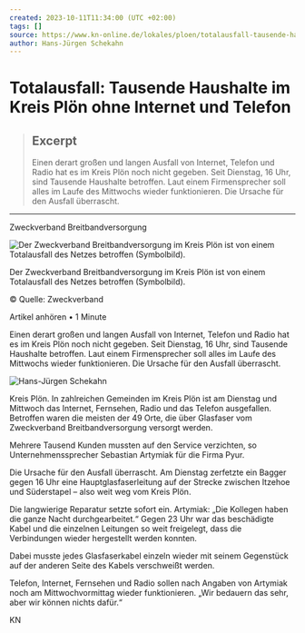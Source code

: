 ```yaml
---
created: 2023-10-11T11:34:00 (UTC +02:00)
tags: []
source: https://www.kn-online.de/lokales/ploen/totalausfall-tausende-haushalte-im-kreis-ploen-ohne-internet-und-telefon-UEFARZ357RA3PBMBPQW3PY5BNE.html
author: Hans-Jürgen Schekahn
---
```


# Totalausfall: Tausende Haushalte im Kreis Plön ohne Internet und Telefon

> ## Excerpt
> Einen derart großen und langen Ausfall von Internet, Telefon und Radio hat es im Kreis Plön noch nicht gegeben. Seit Dienstag, 16 Uhr, sind Tausende Haushalte betroffen. Laut einem Firmensprecher soll alles im Laufe des Mittwochs wieder funktionieren. Die Ursache für den Ausfall überrascht.

---
Zweckverband Breitbandversorgung

![Der Zweckverband Breitbandversorgung im Kreis Plön ist von einem Totalausfall des Netzes betroffen (Symbolbild). ](https://www.kn-online.de/resizer/AXiLiMJOD1LoZ_nkqQYCKpLTbaw=/428x241/filters:quality(70):format(webp)/cloudfront-eu-central-1.images.arcpublishing.com/madsack/2DUXNXA3L5E4DGZBGOIFEFR6FE.jpg)



Der Zweckverband Breitbandversorgung im Kreis Plön ist von einem Totalausfall des Netzes betroffen (Symbolbild).

© Quelle: Zweckverband

Artikel anhören • 1 Minute

Einen derart großen und langen Ausfall von Internet, Telefon und Radio hat es im Kreis Plön noch nicht gegeben. Seit Dienstag, 16 Uhr, sind Tausende Haushalte betroffen. Laut einem Firmensprecher soll alles im Laufe des Mittwochs wieder funktionieren. Die Ursache für den Ausfall überrascht.

![Hans-Jürgen Schekahn ](https://www.kn-online.de/resizer/8tjHPz9_LApBavPofV1Fxi92SEY=/56x56/filters:quality(70):format(webp)/s3.amazonaws.com/arc-authors/madsack/6553473e-825e-420f-b4b1-c5c00ac0245f.png)



Kreis Plön. In zahlreichen Gemeinden im Kreis Plön ist am Dienstag und Mittwoch das Internet, Fernsehen, Radio und das Telefon ausgefallen. Betroffen waren die meisten der 49 Orte, die über Glasfaser vom Zweckverband Breitbandversorgung versorgt werden.

Mehrere Tausend Kunden mussten auf den Service verzichten, so Unternehmenssprecher Sebastian Artymiak für die Firma Pyur.

Die Ursache für den Ausfall überrascht. Am Dienstag zerfetzte ein Bagger gegen 16 Uhr eine Hauptglasfaserleitung auf der Strecke zwischen Itzehoe und Süderstapel – also weit weg vom Kreis Plön.

Die langwierige Reparatur setzte sofort ein. Artymiak: „Die Kollegen haben die ganze Nacht durchgearbeitet.“ Gegen 23 Uhr war das beschädigte Kabel und die einzelnen Leitungen so weit freigelegt, dass die Verbindungen wieder hergestellt werden konnten.



Dabei musste jedes Glasfaserkabel einzeln wieder mit seinem Gegenstück auf der anderen Seite des Kabels verschweißt werden.

Telefon, Internet, Fernsehen und Radio sollen nach Angaben von Artymiak noch am Mittwochvormittag wieder funktionieren. „Wir bedauern das sehr, aber wir können nichts dafür.“

KN
